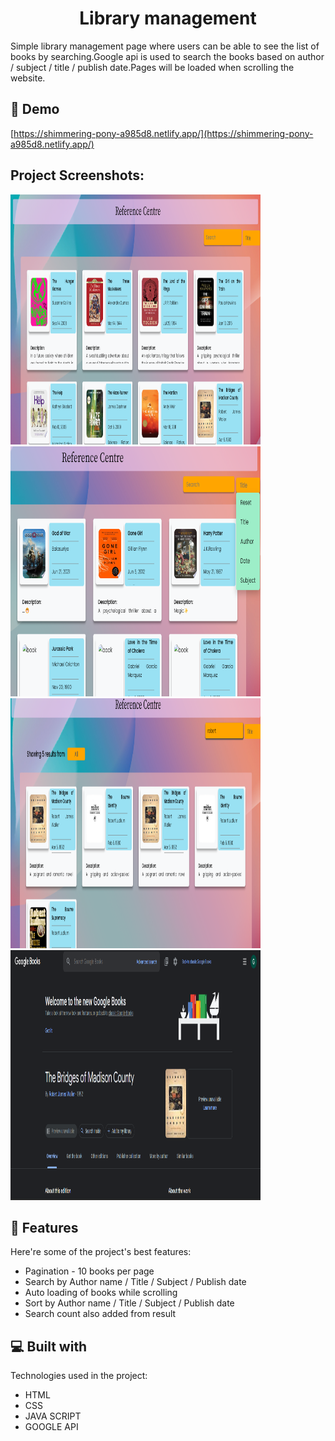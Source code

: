 <h1 align="center" id="title">Library management</h1>

<p id="description">Simple library management page where users can be able to see the list of books by searching.Google api is used to search the books based on author / subject / title / publish date.Pages will be loaded when scrolling the website.</p>

<h2>🚀 Demo</h2>

[https://shimmering-pony-a985d8.netlify.app/](https://shimmering-pony-a985d8.netlify.app/)

<h2>Project Screenshots:</h2>

<img src="./screenshot/1.png" alt="project-screenshot" width="400" height="400/">

<img src="./screenshot/2.png" alt="project-screenshot" width="400" height="400/">

<img src="./screenshot/3.png" alt="project-screenshot" width="400" height="400/">

<img src="./screenshot/4.png" alt="project-screenshot" width="400" height="400/">

  
  
<h2>🧐 Features</h2>

Here're some of the project's best features:

*   Pagination - 10 books per page
*   Search by Author name / Title / Subject / Publish date
*   Auto loading of books while scrolling
*   Sort by Author name / Title / Subject / Publish date
*   Search count also added from result

  
  
<h2>💻 Built with</h2>

Technologies used in the project:

*   HTML
*   CSS
*   JAVA SCRIPT
*   GOOGLE API
